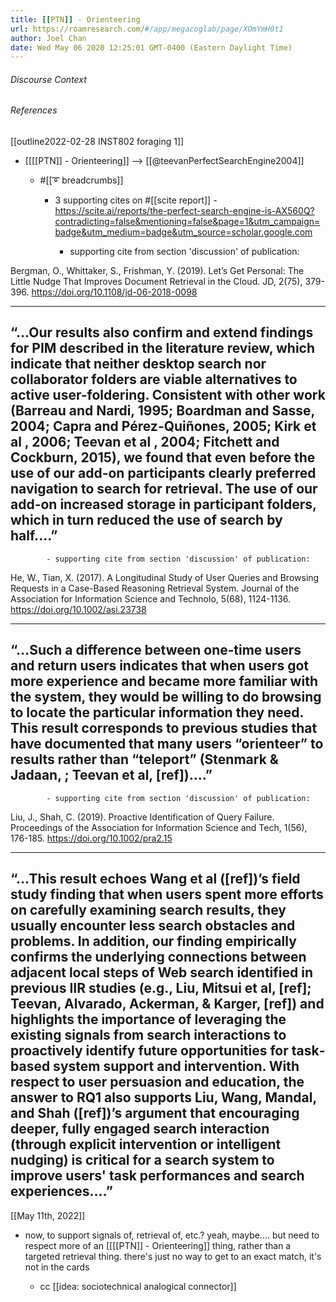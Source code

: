 ```yaml
---
title: [[PTN]] - Orienteering
url: https://roamresearch.com/#/app/megacoglab/page/XOmYmH0t1
author: Joel Chan
date: Wed May 06 2020 12:25:01 GMT-0400 (Eastern Daylight Time)
---
```




###### Discourse Context



###### References

[[outline2022-02-28 INST802 foraging 1]]

- [[[[PTN]] - Orienteering]] --> [[@teevanPerfectSearchEngine2004]]

    - #[[➰ breadcrumbs]]

        - 3 supporting cites on #[[scite report]] - https://scite.ai/reports/the-perfect-search-engine-is-AX560Q?contradicting=false&mentioning=false&page=1&utm_campaign=badge&utm_medium=badge&utm_source=scholar.google.com

            - supporting cite from section 'discussion' of publication:

Bergman, O., Whittaker, S., Frishman, Y. (2019). Let’s Get Personal: The Little Nudge That Improves Document Retrieval in the Cloud. JD, 2(75), 379-396. https://doi.org/10.1108/jd-06-2018-0098

----------------------------------------------------------------
“…Our results also confirm and extend findings for PIM described in the literature review, which indicate that neither desktop search nor collaborator folders are viable alternatives to active user-foldering. Consistent with other work (Barreau and Nardi, 1995; Boardman and Sasse, 2004; Capra and Pérez-Quiñones, 2005; Kirk et al , 2006; Teevan et al , 2004; Fitchett and Cockburn, 2015), we found that even before the use of our add-on participants clearly preferred navigation to search for retrieval. The use of our add-on increased storage in participant folders, which in turn reduced the use of search by half.…”
----------------------------------------------------------------

            - supporting cite from section 'discussion' of publication:

He, W., Tian, X. (2017). A Longitudinal Study of User Queries and Browsing Requests in a Case-Based Reasoning Retrieval System. Journal of the Association for Information Science and Technolo, 5(68), 1124-1136. https://doi.org/10.1002/asi.23738

----------------------------------------------------------------
“…Such a difference between one‐time users and return users indicates that when users got more experience and became more familiar with the system, they would be willing to do browsing to locate the particular information they need. This result corresponds to previous studies that have documented that many users “orienteer” to results rather than “teleport” (Stenmark & Jadaan, ; Teevan et al, [ref]).…”
----------------------------------------------------------------

            - supporting cite from section 'discussion' of publication:

Liu, J., Shah, C. (2019). Proactive Identification of Query Failure. Proceedings of the Association for Information Science and Tech, 1(56), 176-185. https://doi.org/10.1002/pra2.15

----------------------------------------------------------------
“…This result echoes Wang et al ([ref])’s field study finding that when users spent more efforts on carefully examining search results, they usually encounter less search obstacles and problems. In addition, our finding empirically confirms the underlying connections between adjacent local steps of Web search identified in previous IIR studies (e.g., Liu, Mitsui et al, [ref]; Teevan, Alvarado, Ackerman, & Karger, [ref]) and highlights the importance of leveraging the existing signals from search interactions to proactively identify future opportunities for task‐based system support and intervention. With respect to user persuasion and education, the answer to RQ1 also supports Liu, Wang, Mandal, and Shah ([ref])’s argument that encouraging deeper, fully engaged search interaction (through explicit intervention or intelligent nudging) is critical for a search system to improve users' task performances and search experiences.…”
----------------------------------------------------------------
[[May 11th, 2022]]

- now, to support signals of, retrieval of, etc.? yeah, maybe.... but need to respect more of an [[[[PTN]] - Orienteering]] thing, rather than a targeted retrieval thing. there's just no way to get to an exact match, it's not in the cards

    - cc [[idea: sociotechnical analogical connector]]
